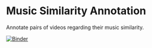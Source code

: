 # Music Similarity Annotation
Annotate pairs of videos regarding their music similarity.


[![Binder](https://mybinder.org/badge_logo.svg)](https://mybinder.org/v2/gh/progsi/yt_music_annotation/HEAD?labpath=annotator.ipynb)
